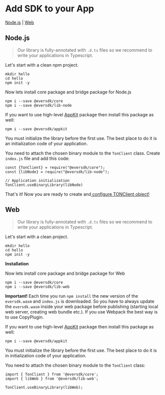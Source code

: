 # Add SDK to your App

[Node.js](add\_sdk\_to\_your\_app.md#nodejs) | [Web](add\_sdk\_to\_your\_app.md#web)

## Node.js

> Our library is fully-annotated with `.d.ts` files so we recommend to write your applications in Typescript.

Let's start with a clean npm project.

```
mkdir hello
cd hello
npm init -y
```

Now lets install core package and bridge package for Node.js

```
npm i --save @eversdk/core
npm i --save @eversdk/lib-node
```

If you want to use high-level [AppKit](https://github.com/everx-labs/ever-appkit-js) package then install this package as well:

```
npm i --save @eversdk/appkit
```

You must initialize the library before the first use. The best place to do it is an initialization code of your application.

You need to attach the chosen binary module to the `TonClient` class. Create `index.js` file and add this code:

```
const {TonClient} = require("@eversdk/core");
const {libNode} = require("@eversdk/lib-node");

// Application initialization
TonClient.useBinaryLibrary(libNode)
```

That's it! Now you are ready to create and[ configure TONClient object!](../configuration/endpoint-configuration.md)

## Web

> Our library is fully-annotated with `.d.ts` files so we recommend to write your applications in Typescript.

Let's start with a clean project.

```
mkdir hello
cd hello
npm init -y
```

**Installation**

Now lets install core package and bridge package for Web

```
npm i --save @eversdk/core
npm i --save @eversdk/lib-web
```

**Important!** Each time you run `npm install` the new version of the `eversdk.wasm` and `index.js` is downloaded. So you have to always update the `eversdk.wasm` inside your web package before publishing (starting local web server, creating web bundle etc.). If you use Webpack the best way is to use CopyPlugin.

If you want to use high-level [AppKit](https://github.com/everx-labs/ever-appkit-js) package then install this package as well:

```
npm i --save @eversdk/appkit
```

You must initialize the library before the first use. The best place to do it is in initialization code of your application.

You need to attach the chosen binary module to the `TonClient` class:

```
import { TonClient } from '@eversdk/core';
import { libWeb } from '@eversdk/lib-web';

TonClient.useBinaryLibrary(libWeb);
```
